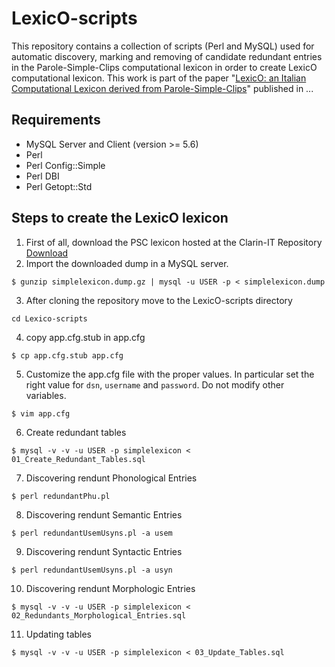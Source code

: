 # LexicO-scripts
This repository contains a collection of scripts (Perl and MySQL) used for automatic discovery, marking and removing of candidate redundant entries in the Parole-Simple-Clips computational lexicon in order to create LexicO computational lexicon. This work is part of the paper "[LexicO: an Italian Computational Lexicon derived from Parole-Simple-Clips](http://www)" published in ...

## Requirements
* MySQL Server and Client (version >= 5.6)
* Perl
* Perl Config::Simple
* Perl DBI
* Perl Getopt::Std

## Steps to create the LexicO lexicon

1. First of all, download the PSC lexicon hosted at the Clarin-IT Repository [Download](https://dspace-clarin-it.ilc.cnr.it/repository/xmlui/bitstream/handle/20.500.11752/ILC-88/simplelexicon.sql.tar.gz?sequence=1&isAllowed=y)
2. Import the downloaded dump in a MySQL server.
```
$ gunzip simplelexicon.dump.gz | mysql -u USER -p < simplelexicon.dump
```
3. After cloning the repository move to the LexicO-scripts directory 
 ```
 cd Lexico-scripts
 ```
4. copy app.cfg.stub in app.cfg<br>
```
$ cp app.cfg.stub app.cfg
```
5. Customize the app.cfg file with the proper values. In particular set the right value for ```dsn```, ```username``` and ```password```. Do not modify other variables.
```
$ vim app.cfg
```
6. Create redundant tables
```
$ mysql -v -v -u USER -p simplelexicon < 01_Create_Redundant_Tables.sql
```
7. Discovering rendunt Phonological Entries
```
$ perl redundantPhu.pl
```
8. Discovering rendunt Semantic Entries
```
$ perl redundantUsemUsyns.pl -a usem
```
9. Discovering rendunt Syntactic Entries
```
$ perl redundantUsemUsyns.pl -a usyn
```
10. Discovering rendunt Morphologic Entries
```
$ mysql -v -v -u USER -p simplelexicon < 02_Redundants_Morphological_Entries.sql
```
11. Updating tables
```
$ mysql -v -v -u USER -p simplelexicon < 03_Update_Tables.sql
```
